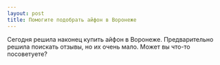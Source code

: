 ```yaml
---
layout: post 
title: Помогите подобрать айфон в Воронеже 
--- 
```

Сегодня решила наконец купить айфон в Воронеже. Предварительно решила поискать отзывы, но их очень мало. Может вы что-то посоветуете?